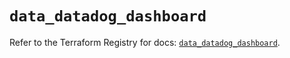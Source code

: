 # `data_datadog_dashboard`

Refer to the Terraform Registry for docs: [`data_datadog_dashboard`](https://registry.terraform.io/providers/datadog/datadog/3.38.0/docs/data-sources/dashboard).
